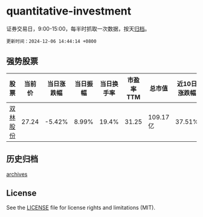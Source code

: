 # quantitative-investment

证券交易日，9:00-15:00，每半时抓取一次数据，按天[归档](archives)。

`更新时间：2024-12-06 14:44:14 +0800`

## 强势股票

|股票|当前价|当日涨跌幅|当日振幅|当日换手率|市盈率TTM|总市值|近10日涨跌幅|
|----|----|----|----|----|----|----|----|
|[双林股份](https://xueqiu.com/S/SZ300100)|27.24|-5.42%|8.99%|19.4%|31.25|109.17亿|37.51%|

## 历史归档

[archives](archives)

## License

See the [LICENSE](LICENSE) file for license rights and limitations (MIT).
